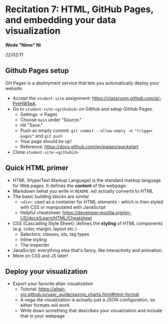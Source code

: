 # Recitation 7: HTML, GitHub Pages, and embedding your data visualization

__Wode "Nimo" Ni__

_22/02/11_

## Github Pages setup

GH Pages is a deployment service that lets you automatically deploy your website.

* Accept the `student-site` assignment: <https://classroom.github.com/a/-PmHW5eA>.
* Go to `student-site-<githubid>` on GitHub and setup GitHub Pages.
  * Settings -> Pages
  * Choose `main` under "Source."
  * Hit "Save."
  * Push an empty commit: `git commit --allow-empty -m "trigger pages"` and `git push`
  * Your page should be up!
  * Reference: <https://docs.github.com/en/pages/quickstart>
* Clone `student-site-<githubid>`

## Quick HTML primer

* HTML (HyperText Markup Language) is the standard markup language for Web pages. It defines the **content** of the webpage.
* Markdown (what you write in `README.md`) actually converts to HTML
* The basic building blocks are similar
  * `<div>`: used as a container for HTML elements - which is then styled with CSS or manipulated with JavaScript
  * Helpful cheatsheet: <https://developer.mozilla.org/en-US/docs/Learn/HTML/Cheatsheet>
* CSS (Cascading Style Sheet): defines the **styling** of HTML components (e.g. color, margin, layout etc.)
  * Selectors: classes, ids, tag types
  * Inline styling
  * The inspecter
* JavaScript: everything else that's fancy, like interactivity and animation.
* More on CSS and JS later! 

## Deploy your visualization

* Export your favorite altair visualization
  * Tutorial: https://altair-viz.github.io/user_guide/saving_charts.html#html-format
  * A vega-lite visualization is actually just a JSON configuration, so either formats will work
  * Write down something that describes your visualization and include that in your webpage

